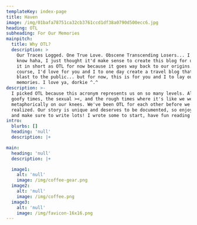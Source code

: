 ```yaml
---
templateKey: index-page
title: Haven
image: /img/01bafa78751ca32cb3761ccd1df38a0790d500ecc6.jpg
heading: OTL
subheading: For Our Memories
mainpitch:
  title: Why OTL?
  description: >
    Our Traces Logged. One True Love. Obscene Transcending Losers... I don't
    know haha, I just thought it'd make sense to create this blog for us and dub
    it in short as OTL for now because it goes way back to our origins. Of
    course, I'd love for you and I to one day create a travel blog that we can
    blast to the public... but for now, this is for you and I to lay our fondest
    memories. I love ya, dorkie ^.^
description: >-
  I picked OTL because this acronym represents us on so many levels. All the
  goofy times, the sexual ><, and the rough times where it's like we were
  metaphorically on our knees. We've been OTL for each other before we ever
  realized. Our story is unique and deserves to be documented, so enjoy love,
  and make sure to write lots! I wrote some to start, have fun reading :D 
intro:
  blurbs: []
  heading: 'null'
  description: |+

main:
  heading: 'null'
  description: |+

  image1:
    alt: 'null'
    image: /img/coffee-gear.png
  image2:
    alt: 'null'
    image: /img/coffee.png
  image3:
    alt: 'null'
    image: /img/favicon-16x16.png
---
```


